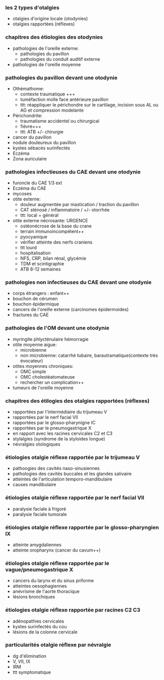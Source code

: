 ### les 2 types d'otalgies
- otalgies d'origine locale (otodynies)
- otalgies rapportées (réflexes)

### chapitres des étiologies des otodynies
- pathologies de l'oreille externe:
	- pathologies du pavillon
	- pathologies du conduit auditif externe
- pathologies de l'oreille moyenne

### pathologies du pavillon devant une otodynie
- Othémathome: 
    - contexte traumatique +++
    - tuméfaction molle face antérieure pavillon
    - ttt: réappliquer le périchondre sur le cartilage, incision sous AL ou AG et compression modelante
- Périchondrite:
    - traumatisme accidentel ou chirurgical
    - fièvre+++
    - ttt: ATB +/- chirurgie
- cancer du pavillon
- nodule douleureux du pavillon
- kystes sébacés surinfectés
- Eczéma
- Zona auriculaire

### pathologies infectieuses du CAE devant une otodynie
- furoncle du CAE 1/3 ext
- Eczéma du CAE
- mycoses
- otite externe:
	- douleur augmentée par mastication / traction du pavillon
	- CAT sténosé / inflammatoire / +/- otorrhée
	- ttt: local + général
- otite externe nécrosante: URGENCE
	- ostéonécrose de la base du crane
	- terrain immunoincompétent++
	- pyocyanique
	- vérifier atteinte des nerfs craniens
	- ttt lourd
	- hospitalisation
	- NFS, CRP, bilan rénal, glycémie
	- TDM et scintigraphie
	- ATB 8-12 semaines

### pathologies non infectieuses du CAE devant une otodynie
- corps étrangers : enfant++
- bouchon de cérumen
- bouchon épidermique
- cancers de l'oreille externe (carcinomes épidermoides)
- fractures du CAE

### pathologies de l'OM devant une otodynie
- myringite phlycténulaire hémorragie
- otite moyenne aigue:
	- microbienne
	- non microbienne: catarrhé tubaire, barautramatique(contexte très évocateur)
- otites moyennes chroniques:
	- OMC simple
	- OMC cholestéatomateuse
	- rechercher un complication++
- tumeurs de l'oreille moyenne

### chapitres des étilogies des otalgies rapportées (réflexes)
- rapportées par l'intermédiaire du trijumeau V
- rapportées par le nerf facial VII
- rapportées par le glosso-pharynigne IC
- rapportées par le pneumogastrique X
- en rapport avec les racines cervicales C2 et C3
- stylalgies (syndrome de la styloides longue)
- névralgies otologiques

### étiologies otalgie réflexe rapportée par le trijumeau V
- pathoogies des cavités naso-sinusiennes
- pathologies des cavités buccales et les glandes salivaire
- atteintes de l'articulation temporo-mandibulaire
- causes mandibulaire

### étiologies otalgie réflexe rapportée par le nerf facial VII
- paralysie faciale à frigoré
- paralysie faciale tumorale

### étiologies otalgie réflexe rapportée par le glosso-pharyngien IX
- atteinte amygdaliennes
- atteinte oropharynx (cancer du cavum++)

### étiologies otalgie réflexe rapportée par le vague/pneumogastrique X
- cancers du larynx et du sinus priforme
- atteintes oesophagiennes
- anévrisme de l'aorte thoracique
- lésions bronchiques

### étiologies otalgie réflexe rapportée par racines C2 C3
- adénopathies cervicales
- kystes surinfectés du cou
- lésions de la colonne cervicale

### particularités otalgie réflexe par névralgie
- dg d'élimination
- V, VII, IX
- IRM
- ttt symptomatique